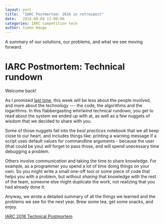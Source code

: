 ```yaml
---
layout: post
title:  "IARC Postmortem: 2016 in retrospect"
date:   2016-09-04 12:00:00
categories: IARC competition tech
author: Simen Haugo
---
```


A summary of our solutions, our problems, and what we see moving forward.

IARC Postmortem: Technical rundown
==================================

Welcome back!

As I promised [last time](http://www.ascendntnu.no/iarc/competition/2016/08/28/Retrospect-2016.html), this week will be less about the people involved, and more about the technology --- the code, the algorithms and the logarithms. In this flabbergasting whirlwind technical rundown, you get to read about the system we ended up with at, as well as a few nuggets of wisdom that we decided to share with you.

Some of those nuggets fall into the *best practices* notebook that we all keep close to our heart, and includes things like: printing a warning message if a script uses default values for commandline arguments - because the user (that could be you) *will* forget to pass those, and will spend unecessary time debugging a problem.

Others involve *communication* and taking the time to share knowledge. For example, as a programmer you spend a lot of time doing things on your own. So you might write a small one-off tool or some piece of code that helps you with a problem, but without *sharing* that knowledge with the rest of the team, someone else might duplicate the work, not realizing that you had already done it.

Anyway, we wrote a detailed summary of all the things we learned and the problems we see for the next year. Brew some tea, get some snacks, and enjoy.

[IARC 2016 Technical Postmortem](http://www.ascendntnu.no/publications/iarc16/index.html)

